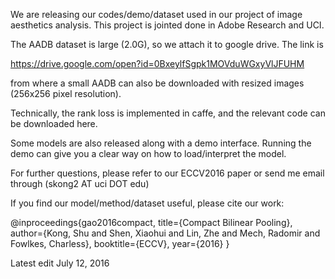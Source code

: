 We are releasing our codes/demo/dataset used in our project of image aesthetics analysis. This project is jointed done in Adobe Research and UCI.

The AADB dataset is large (2.0G), so we attach it to google drive. The link is 

https://drive.google.com/open?id=0BxeylfSgpk1MOVduWGxyVlJFUHM

from where a small AADB can also be downloaded with resized images (256x256 pixel resolution).

Technically, the rank loss is implemented in caffe, and the relevant code can be downloaded here.

Some models are also released along with a demo interface. Running the demo can give you a clear way on how to load/interpret the model.

For further questions, please refer to our ECCV2016 paper or send me email through (skong2 AT uci DOT edu)

If you find our model/method/dataset useful, please cite our work:

@inproceedings{gao2016compact,
  title={Compact Bilinear Pooling},
  author={Kong, Shu and Shen, Xiaohui and Lin, Zhe and Mech, Radomir and Fowlkes, Charless},
  booktitle={ECCV},
  year={2016}
}

Latest edit
July 12, 2016


